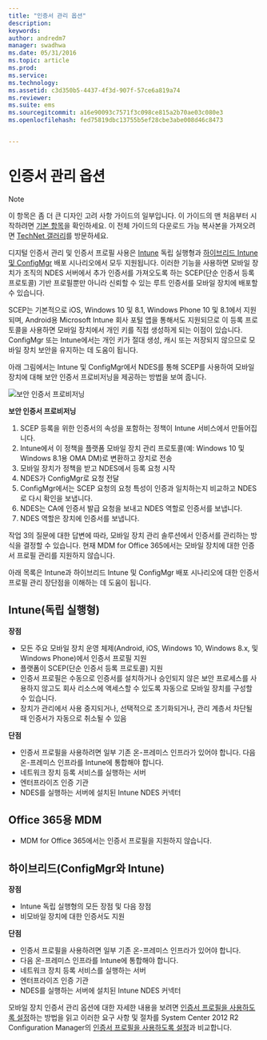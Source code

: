 ```yaml
---
title: "인증서 관리 옵션"
description: 
keywords: 
author: andredm7
manager: swadhwa
ms.date: 05/31/2016
ms.topic: article
ms.prod: 
ms.service: 
ms.technology: 
ms.assetid: c3d350b5-4437-4f3d-907f-57ce6a819a74
ms.reviewer: 
ms.suite: ems
ms.sourcegitcommit: a16e90093c7571f3c098ce815a2b70ae03c080e3
ms.openlocfilehash: fed75819dbc13755b5ef28cbe3abe008d46c8473


---
```


# 인증서 관리 옵션

>[!NOTE]
>이 항목은 좀 더 큰 디자인 고려 사항 가이드의 일부입니다. 이 가이드의 맨 처음부터 시작하려면 [기본 항목](mdm-design-considerations-guide.md)을 확인하세요. 이 전체 가이드의 다운로드 가능 복사본을 가져오려면 [TechNet 갤러리](https://gallery.technet.microsoft.com/Mobile-Device-Management-7d401582)를 방문하세요.

디지털 인증서 관리 및 인증서 프로필 사용은 [Intune](/Intune/deploy-use/secure-resource-access-with-certificate-profiles) 독립 실행형과 [하이브리드 Intune 및 ConfigMgr](https://technet.microsoft.com/library/dn261202.aspx) 배포 시나리오에서 모두 지원됩니다. 이러한 기능을 사용하면 모바일 장치가 조직의 NDES 서버에서 추가 인증서를 가져오도록 하는 SCEP(단순 인증서 등록 프로토콜) 기반 프로필뿐만 아니라 신뢰할 수 있는 루트 인증서를 모바일 장치에 배포할 수 있습니다.

SCEP는 기본적으로 iOS, Windows 10 및 8.1, Windows Phone 10 및 8.1에서 지원되며, Android용 Microsoft Intune 회사 포털 앱을 통해서도 지원되므로 이 등록 프로토콜을 사용하면 모바일 장치에서 개인 키를 직접 생성하게 되는 이점이 있습니다. ConfigMgr 또는 Intune에서는 개인 키가 절대 생성, 캐시 또는 저장되지 않으므로 모바일 장치 보안을 유지하는 데 도움이 됩니다.

아래 그림에서는 Intune 및 ConfigMgr에서 NDES를 통해 SCEP를 사용하여 모바일 장치에 대해 보안 인증서 프로비저닝을 제공하는 방법을 보여 줍니다.

![보안 인증서 프로비저닝](./media/MDM_Figure_07.png)

**보안 인증서 프로비저닝**

1. SCEP 등록을 위한 인증서의 속성을 포함하는 정책이 Intune 서비스에서 만들어집니다.
2. Intune에서 이 정책을 플랫폼 모바일 장치 관리 프로토콜(예: Windows 10 및 Windows 8.1용 OMA DM)로 변환하고 장치로 전송
3. 모바일 장치가 정책을 받고 NDES에서 등록 요청 시작
4. NDES가 ConfigMgr로 요청 전달
5. ConfigMgr에서는 SCEP 요청의 요청 특성이 인증과 일치하는지 비교하고 NDES로 다시 확인을 보냅니다.
6. NDES는 CA에 인증서 발급 요청을 보내고 NDES 역할로 인증서를 보냅니다.
7. NDES 역할은 장치에 인증서를 보냅니다.

작업 3의 질문에 대한 답변에 따라, 모바일 장치 관리 솔루션에서 인증서를 관리하는 방식을 결정할 수 있습니다. 현재 MDM for Office 365에서는 모바일 장치에 대한 인증서 프로필 관리를 지원하지 않습니다. 

아래 목록은 Intune과 하이브리드 Intune 및 ConfigMgr 배포 시나리오에 대한 인증서 프로필 관리 장단점을 이해하는 데 도움이 됩니다.

## Intune(독립 실행형)

**장점**

- 모든 주요 모바일 장치 운영 체제(Android, iOS, Windows 10, Windows 8.x, 및 Windows Phone)에서 인증서 프로필 지원
- 플랫폼이 SCEP(단순 인증서 등록 프로토콜) 지원
- 인증서 프로필은 수동으로 인증서를 설치하거나 승인되지 않은 보안 프로세스를 사용하지 않고도 회사 리소스에 액세스할 수 있도록 자동으로 모바일 장치를 구성할 수 있습니다.
- 장치가 관리에서 사용 중지되거나, 선택적으로 초기화되거나, 관리 계층서 차단될 때 인증서가 자동으로 취소될 수 있음

**단점**

- 인증서 프로필을 사용하려면 일부 기존 온-프레미스 인프라가 있어야 합니다. 다음 온-프레미스 인프라를 Intune에 통합해야 합니다.
 - 네트워크 장치 등록 서비스를 실행하는 서버
 - 엔터프라이즈 인증 기관
 - NDES를 실행하는 서버에 설치된 Intune NDES 커넥터

## Office 365용 MDM

- MDM for Office 365에서는 인증서 프로필을 지원하지 않습니다.

## 하이브리드(ConfigMgr와 Intune)

**장점**

- Intune 독립 실행형의 모든 장점 및 다음 장점
 - 비모바일 장치에 대한 인증서도 지원

**단점**

- 인증서 프로필을 사용하려면 일부 기존 온-프레미스 인프라가 있어야 합니다. 
- 다음 온-프레미스 인프라를 Intune에 통합해야 합니다.
 - 네트워크 장치 등록 서비스를 실행하는 서버
 - 엔터프라이즈 인증 기관
 - NDES를 실행하는 서버에 설치된 Intune NDES 커넥터

모바일 장치 인증서 관리 옵션에 대한 자세한 내용을 보려면 [인증서 프로필을 사용하도록 설정](/Intune/deploy-use/secure-resource-access-with-certificate-profiles)하는 방법을 읽고 이러한 요구 사항 및 절차를 System Center 2012 R2 Configuration Manager의 [인증서 프로필을 사용하도록 설정](https://technet.microsoft.com/library/dn261202.aspx)과 비교합니다.


<!--HONumber=Jul16_HO2-->


